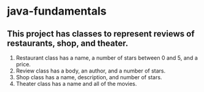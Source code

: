 # java-fundamentals
## This project has  classes to represent reviews of restaurants, shop, and theater.
 1. Restaurant class has a name, a number of stars between 0 and 5, and a price.
 2. Review class has a body, an author, and a number of stars.
 3. Shop class has a name, description, and number of stars.
 4. Theater class has a name and all of the movies.

